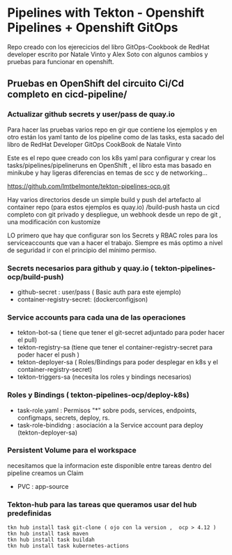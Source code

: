 # Pipelines with Tekton - Openshift Pipelines +  Openshift GitOps

Repo creado con los ejerecicios del libro GitOps-Cookbook de RedHat developer escrito por Natale Vinto y Alex Soto 
con algunos cambios y pruebas para funcionar en openshift.

## Pruebas en OpenShift del circuito Ci/Cd completo  en cicd-pipeline/
### Actualizar github secrets y user/pass de quay.io

Para hacer las pruebas varios repo en gir que contiene los ejemplos y en otro están los yaml tanto de los pipeline como de las tasks, esta sacado del libro de RedHat Developer GitOps CookBook de Natale Vinto

Este es el repo quee creado con los k8s yaml para configurar y crear los tasks/pipelines/pipelineruns en OpenShift , el libro esta mas basado en minikube y hay ligeras diferencias en temas de scc y de networking…

https://github.com/lmtbelmonte/tekton-pipelines-ocp.git

Hay varios directorios desde un simple build y push del artefacto al container repo (para estos ejemplos es quay.io)
/build-push hasta un cicd completo con git privado y despliegue, un webhook desde un repo de git , una modificación con kustomize 

LO primero que hay que configurar son los Secrets y RBAC roles para los serviceaccounts que van a hacer  el trabajo.
Siempre es más optimo a nivel de seguridad ir con el principio del mínimo permiso.

### Secrets necesarios para github y quay.io  ( tekton-pipelines-ocp/build-push)

* github-secret : user/pass  ( Basic auth para este ejemplo)
* container-registry-secret:  (dockerconfigjson)
 
### Service accounts para cada una de las operaciones

* tekton-bot-sa ( tiene que tener el git-secret adjuntado para poder hacer el pull)
* tekton-registry-sa (tiene que tener el container-registry-secret para poder hacer el push )
* tekton-deployer-sa ( Roles/Bindings para poder desplegar en k8s y el container-registry-secret)
* tekton-triggers-sa (necesita los roles y bindings necesarios)
	
### Roles y Bindings  ( tekton-pipelines-ocp/deploy-k8s)

* task-role.yaml  : Permisos "*" sobre pods, services, endpoints, configmaps, secrets, deploy, rs.
* task-role-bindidng : asociación a la Service account para deploy (tekton-deployer-sa)

### Persistent Volume para el workspace

necesitamos que la informacion este disponible entre tareas dentro del pipeline creamos un Claim 
* PVC : app-source

### Tekton-hub para las tareas que queramos usar del hub predefinidas 

```shell
tkn hub install task git-clone ( ojo con la version ,  ocp > 4.12 )
tkn hub install task maven
tkn hub install task buildah
tkn hub install task kubernetes-actions
```